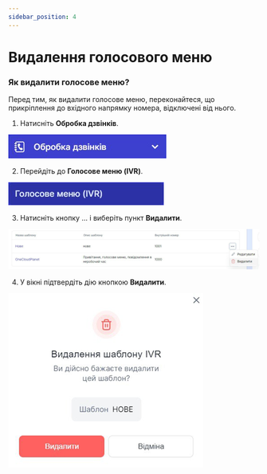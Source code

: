 ```yaml
---
sidebar_position: 4
---
```


# Видалення голосового меню

###	Як видалити голосове меню?
Перед тим, як видалити голосове меню, переконайтеся, що прикріплення до вхідного напрямку номера, відключені від нього.

1.	Натисніть **Обробка дзвінків**.
 
 ![](../img/call-processing/create-ivr/Рисунок44.png)

2.	Перейдіть до **Голосове меню (IVR)**.
 
  ![](../img/call-processing/create-ivr/Рисунок45.png)

3.	Натисніть кнопку ... і виберіть пункт **Видалити**.
 
  ![](../img/call-processing/create-ivr/Рисунок46.png)

4.	У вікні підтвердіть дію кнопкою **Видалити**.

 ![](../img/call-processing/create-ivr/Рисунок42.png)
